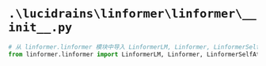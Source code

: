# `.\lucidrains\linformer\linformer\__init__.py`

```py
# 从 linformer.linformer 模块中导入 LinformerLM, Linformer, LinformerSelfAttention 类
from linformer.linformer import LinformerLM, Linformer, LinformerSelfAttention
```